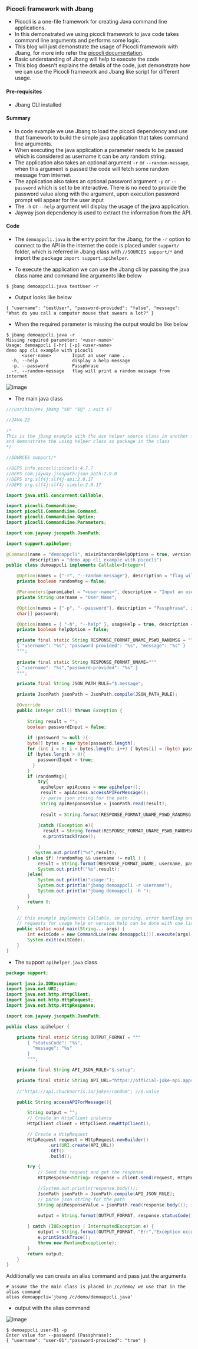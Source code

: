 ### Picocli framework with Jbang

-  Picocli is a one-file framework for creating Java command line applications. 
- In this demonstrated we using picocli framework to java code takes command line arguments and performs some logic.
- This blog will just demonstrate the usage of Picocli framework with Jbang, for more info refer the [picocli documentation](https://picocli.info/#_introduction).
- Basic understanding of Jbang will help to execute the code
- This blog doesn't explains the details of the code, just demonstrate how we can use the Picocli framework and Jbang like script for different usage.

#### Pre-requisites
- Jbang CLI installed 

#### Summary
- In code example we use Jbang to load the picocli dependency and use that framework to build the simple java application that takes command line arguments.
- When executing the java application a parameter needs to be passed which is considered as username it can be any random string.
- The application also takes an optional argument `-r` or `--random-message`, when this argument is passed the code will fetch some random message from internet.
- The application also takes an optional password argument `-p` or `--password` which is set to be interactive. There is no need to provide the password value along with the argument, upon execution password prompt will appear for the user input
- The `-h` or `--help` argument will display the usage of the java application.
- Jayway json dependency is used to extract the information from the API.


#### Code

 - The `demoappcli.java` is the entry point for the Jbang, for the `-r` option to connect to the API in the internet the code is placed under `support/` folder, which is referred in Jbang class with `//SOURCES support/*` and import the package `import support.apihelper`.
 
- To execute the application we can use the Jbang cli by passing the java class name and command line arguments like below

```
$ jbang demoappcli.java testUser -r
```

- Output looks like below

```
{ "username": "testUser", "password-provided": "false", "message": "What do you call a computer mouse that swears a lot?" }
```

- When the required parameter is missing the output would be like below

```
$ jbang demoappcli.java -r
Missing required parameter: '<user-name>'
Usage: demoappcli [-hr] [-p] <user-name>
demo app cli example with picocli
      <user-name>        Input an user name .
  -h, --help             display a help message
  -p, --password         Passphrase
  -r, --random-message   flag will print a random message from internet
```

![image](https://github.com/user-attachments/assets/5552cc4d-bb52-407f-8755-16238f76fd36)


- The main java class 

```java
///usr/bin/env jbang "$0" "$@" ; exit $?

//JAVA 23

/*
This is the jbang example with the use helper source class in another folder 
and demonstrate the using helper class as package in the class
*/

//SOURCES support/*

//DEPS info.picocli:picocli:4.7.7
//DEPS com.jayway.jsonpath:json-path:2.9.0
//DEPS org.slf4j:slf4j-api:2.0.17
//DEPS org.slf4j:slf4j-simple:2.0.17

import java.util.concurrent.Callable;

import picocli.CommandLine;
import picocli.CommandLine.Command;
import picocli.CommandLine.Option;
import picocli.CommandLine.Parameters;

import com.jayway.jsonpath.JsonPath;

import support.apihelper;

@Command(name = "demoappcli", mixinStandardHelpOptions = true, version = "demo-app-cli v1.0.0",
         description = "demo app cli example with picocli")
public class demoappcli implements Callable<Integer>{

    @Option(names = {"-r", "--random-message"}, description = "flag will print a random message from internet")
    private boolean randomMsg = false;

    @Parameters(paramLabel = "<user-name>", description = "Input an user name .")
    private String username = "User Name";

    @Option(names = {"-p", "--password"}, description = "Passphrase", interactive = true)
    char[] password;

    @Option(names = { "-h", "--help" }, usageHelp = true, description = "display a help message")
    private boolean helpOption = false;

    private final static String RESPONSE_FORMAT_UNAME_PSWD_RANDMSG = """
    { "username": "%s", "password-provided": "%s", "message": "%s" }
    """;
    
    private final static String RESPONSE_FORMAT_UNAME="""
    { "username": "%s","password-provided": "%s" }        
    """;

    private final String JSON_PATH_RULE="$.message";

    private JsonPath jsonPath = JsonPath.compile(JSON_PATH_RULE);

    @Override
    public Integer call() throws Exception {
       
        String result = "";
        boolean passwordInput = false;
    
        if (password != null ){
        byte[] bytes = new byte[password.length];
        for (int i = 0; i < bytes.length; i++) { bytes[i] = (byte) password[i]; }
        if (bytes.length > 0){
            passwordInput = true;
          }
        }
        if (randomMsg){
            try{
             apihelper apiAccess = new apihelper();
             result = apiAccess.accessAPIForMessage();
             // parse json string for the path
             String apiResponseValue = jsonPath.read(result);
 
             result = String.format(RESPONSE_FORMAT_UNAME_PSWD_RANDMSG, username, passwordInput, apiResponseValue);
 
            }catch (Exception e){
              result = String.format(RESPONSE_FORMAT_UNAME_PSWD_RANDMSG, "Err","Err","Exception occurred accessing API endpoint");
              e.printStackTrace();

            }
           System.out.printf("%s",result);
        } else if( !randomMsg && username != null ) {
            result = String.format(RESPONSE_FORMAT_UNAME, username, passwordInput);
            System.out.printf("%s",result);
        }else{
            System.out.println("usage:");
            System.out.println("jbang demoappcli -r username");
            System.out.println("jbang demoappcli -h ");
        }
        return 0;
    }

    // this example implements Callable, so parsing, error handling and handling user
    // requests for usage help or version help can be done with one line of code.
    public static void main(String... args) {
        int exitCode = new CommandLine(new demoappcli()).execute(args);
        System.exit(exitCode);
    }
}
```

- The support `apihelper.java` class

```java
package support;

import java.io.IOException;
import java.net.URI;
import java.net.http.HttpClient;
import java.net.http.HttpRequest;
import java.net.http.HttpResponse;

import com.jayway.jsonpath.JsonPath;

public class apihelper {

    private final static String OUTPUT_FORMAT = """
        { "statusCode": "%s",
          "message": "%s"
        }
        """;

    private final String API_JSON_RULE="$.setup";

    private final static String API_URL="https://official-joke-api.appspot.com/random_joke";
    
    //"https://api.chucknorris.io/jokes/random"; //$.value

    public String accessAPIForMessage(){

        String output = "";
        // Create an HttpClient instance
        HttpClient client = HttpClient.newHttpClient();

        // Create a HttpRequest
        HttpRequest request = HttpRequest.newBuilder()
                .uri(URI.create(API_URL))
                .GET()
                .build();

        try {
            // Send the request and get the response
            HttpResponse<String> response = client.send(request, HttpResponse.BodyHandlers.ofString());

            //System.out.println(response.body());
            JsonPath jsonPath = JsonPath.compile(API_JSON_RULE);
            // parse json string for the path
            String apiResponseValue = jsonPath.read(response.body());

            output = String.format(OUTPUT_FORMAT, response.statusCode(),apiResponseValue);
    
        } catch (IOException | InterruptedException e) {
            output = String.format(OUTPUT_FORMAT, "Err","Exception occurred accessing API endpoint");
            e.printStackTrace();
            throw new RuntimeException(e);
        }
        return output;
    }   
}
```

Additionally we can create an alias command and pass just the arguments

```
# assume the the main class is placed in /c/demo/ we use that in the alias command
alias demoappcli='jbang /c/demo/demoappcli.java'
```

- output with the alias command

![image](https://github.com/user-attachments/assets/41c98e10-b5c1-46ce-827e-defa552900c2)

```
$ demoappcli user-01 -p
Enter value for --password (Passphrase):
{ "username": "user-01","password-provided": "true" }
```
